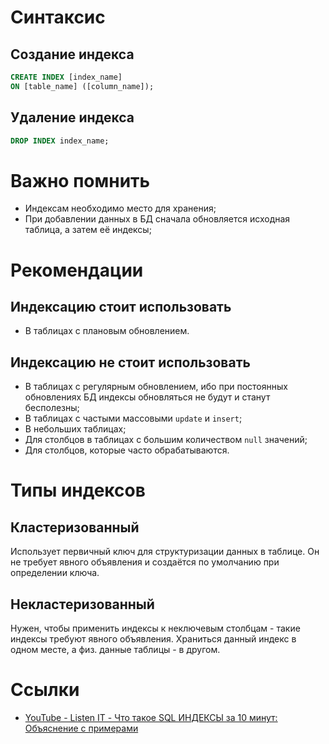 # Синтаксис
## Создание индекса
```sql
CREATE INDEX [index_name]
ON [table_name] ([column_name]);
```
## Удаление индекса
```sql
DROP INDEX index_name;
```
# Важно помнить
- Индексам необходимо место для хранения;
- При добавлении данных в БД сначала обновляется исходная таблица, а затем её индексы;
# Рекомендации
## Индексацию стоит использовать
- В таблицах с плановым обновлением.
## Индексацию не стоит использовать
- В таблицах с регулярным обновлением, ибо при постоянных обновлениях БД индексы обновляться не будут и станут бесполезны;
- В таблицах с частыми массовыми `update` и `insert`;
- В небольших таблицах;
- Для столбцов в таблицах с большим количеством `null` значений;
- Для столбцов, которые часто обрабатываются.
# Типы индексов
## Кластеризованный
Использует первичный ключ для структуризации данных в таблице. Он не требует явного объявления и создаётся по умолчанию при определении ключа.
## Некластеризованный
Нужен, чтобы применить индексы к неключевым столбцам - такие индексы требуют явного объявления.
Храниться данный индекс в одном месте, а физ. данные таблицы - в другом.
# Ссылки
- [YouTube - Listen IT - Что такое SQL ИНДЕКСЫ за 10 минут: Объяснение с примерами](https://www.youtube.com/watch?v=LpEwssOYRKA)